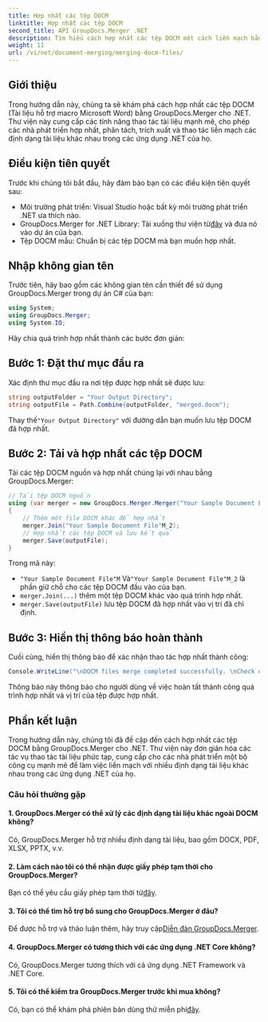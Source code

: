 ```yaml
---
title: Hợp nhất các tệp DOCM
linktitle: Hợp nhất các tệp DOCM
second_title: API GroupDocs.Merger .NET
description: Tìm hiểu cách hợp nhất các tệp DOCM một cách liền mạch bằng GroupDocs.Merger cho .NET. Thao tác tài liệu đơn giản và hiệu quả cho các ứng dụng .NET.
weight: 11
url: /vi/net/document-merging/merging-docm-files/
---
```

## Giới thiệu
Trong hướng dẫn này, chúng ta sẽ khám phá cách hợp nhất các tệp DOCM (Tài liệu hỗ trợ macro Microsoft Word) bằng GroupDocs.Merger cho .NET. Thư viện này cung cấp các tính năng thao tác tài liệu mạnh mẽ, cho phép các nhà phát triển hợp nhất, phân tách, trích xuất và thao tác liền mạch các định dạng tài liệu khác nhau trong các ứng dụng .NET của họ.
## Điều kiện tiên quyết
Trước khi chúng tôi bắt đầu, hãy đảm bảo bạn có các điều kiện tiên quyết sau:
- Môi trường phát triển: Visual Studio hoặc bất kỳ môi trường phát triển .NET ưa thích nào.
-  GroupDocs.Merger for .NET Library: Tải xuống thư viện từ[đây](https://releases.groupdocs.com/merger/net/) và đưa nó vào dự án của bạn.
- Tệp DOCM mẫu: Chuẩn bị các tệp DOCM mà bạn muốn hợp nhất.
  

## Nhập không gian tên
Trước tiên, hãy bao gồm các không gian tên cần thiết để sử dụng GroupDocs.Merger trong dự án C# của bạn:
```csharp
using System; 
using GroupDocs.Merger;
using System.IO;
```

Hãy chia quá trình hợp nhất thành các bước đơn giản:
## Bước 1: Đặt thư mục đầu ra
Xác định thư mục đầu ra nơi tệp được hợp nhất sẽ được lưu:
```csharp
string outputFolder = "Your Output Directory";
string outputFile = Path.Combine(outputFolder, "merged.docm");
```
 Thay thế`"Your Output Directory"` với đường dẫn bạn muốn lưu tệp DOCM đã hợp nhất.
## Bước 2: Tải và hợp nhất các tệp DOCM
Tải các tệp DOCM nguồn và hợp nhất chúng lại với nhau bằng GroupDocs.Merger:
```csharp
// Tải tệp DOCM nguồn
using (var merger = new GroupDocs.Merger.Merger("Your Sample Document File"M))
{
    // Thêm một file DOCM khác để hợp nhất
    merger.Join("Your Sample Document File"M_2);
    // Hợp nhất các tệp DOCM và lưu kết quả
    merger.Save(outputFile);
}
```
Trong mã này:
- `"Your Sample Document File"M` Và`"Your Sample Document File"M_2` là phần giữ chỗ cho các tệp DOCM đầu vào của bạn.
- `merger.Join(...)` thêm một tệp DOCM khác vào quá trình hợp nhất.
- `merger.Save(outputFile)` lưu tệp DOCM đã hợp nhất vào vị trí đã chỉ định.
## Bước 3: Hiển thị thông báo hoàn thành
Cuối cùng, hiển thị thông báo để xác nhận thao tác hợp nhất thành công:
```csharp
Console.WriteLine("\nDOCM files merge completed successfully. \nCheck output in {0}", outputFolder);
```
Thông báo này thông báo cho người dùng về việc hoàn tất thành công quá trình hợp nhất và vị trí của tệp được hợp nhất.

## Phần kết luận
Trong hướng dẫn này, chúng tôi đã đề cập đến cách hợp nhất các tệp DOCM bằng GroupDocs.Merger cho .NET. Thư viện này đơn giản hóa các tác vụ thao tác tài liệu phức tạp, cung cấp cho các nhà phát triển một bộ công cụ mạnh mẽ để làm việc liền mạch với nhiều định dạng tài liệu khác nhau trong các ứng dụng .NET của họ.

### Câu hỏi thường gặp
#### 1. GroupDocs.Merger có thể xử lý các định dạng tài liệu khác ngoài DOCM không?
Có, GroupDocs.Merger hỗ trợ nhiều định dạng tài liệu, bao gồm DOCX, PDF, XLSX, PPTX, v.v.
#### 2. Làm cách nào tôi có thể nhận được giấy phép tạm thời cho GroupDocs.Merger?
 Bạn có thể yêu cầu giấy phép tạm thời từ[đây](https://purchase.groupdocs.com/temporary-license/).
#### 3. Tôi có thể tìm hỗ trợ bổ sung cho GroupDocs.Merger ở đâu?
 Để được hỗ trợ và thảo luận thêm, hãy truy cập[Diễn đàn GroupDocs.Merger](https://forum.groupdocs.com/c/merger/32).
#### 4. GroupDocs.Merger có tương thích với các ứng dụng .NET Core không?
Có, GroupDocs.Merger tương thích với cả ứng dụng .NET Framework và .NET Core.
#### 5. Tôi có thể kiểm tra GroupDocs.Merger trước khi mua không?
 Có, bạn có thể khám phá phiên bản dùng thử miễn phí[đây](https://releases.groupdocs.com/).